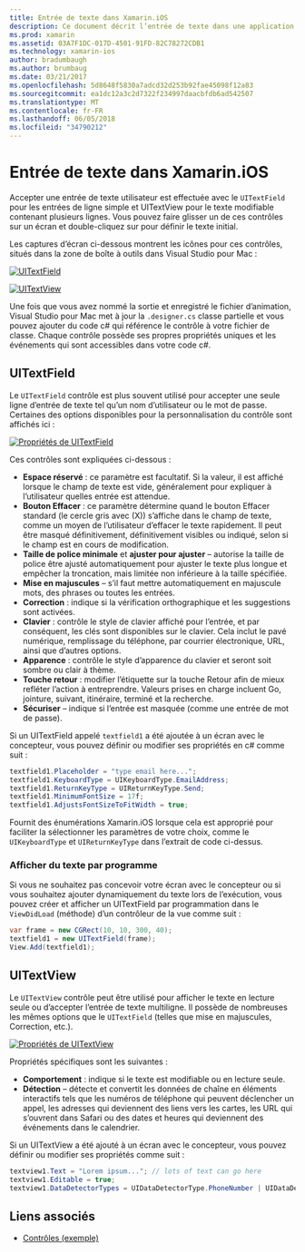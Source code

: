 ```yaml
---
title: Entrée de texte dans Xamarin.iOS
description: Ce document décrit l’entrée de texte dans une application Xamarin.iOS. Elle présente l’utilisation de UITextField et UITextVIew par programme et dans le concepteur iOS.
ms.prod: xamarin
ms.assetid: 03A7F1DC-017D-4501-91FD-82C78272CDB1
ms.technology: xamarin-ios
author: bradumbaugh
ms.author: brumbaug
ms.date: 03/21/2017
ms.openlocfilehash: 5d8648f5830a7adcd32d253b92fae45098f12a83
ms.sourcegitcommit: ea1dc12a3c2d7322f234997daacbfdb6ad542507
ms.translationtype: MT
ms.contentlocale: fr-FR
ms.lasthandoff: 06/05/2018
ms.locfileid: "34790212"
---
```

# <a name="text-input-in-xamarinios"></a>Entrée de texte dans Xamarin.iOS

Accepter une entrée de texte utilisateur est effectuée avec le `UITextField` pour les entrées de ligne simple et UITextView pour le texte modifiable contenant plusieurs lignes. Vous pouvez faire glisser un de ces contrôles sur un écran et double-cliquez sur pour définir le texte initial.

Les captures d’écran ci-dessous montrent les icônes pour ces contrôles, situés dans la zone de boîte à outils dans Visual Studio pour Mac :

 [![](text-input-images/image11a.png "UITextField")](text-input-images/image11a.png#lightbox)

 [![](text-input-images/image13a.png "UITextView")](text-input-images/image13a.png#lightbox)

Une fois que vous avez nommé la sortie et enregistré le fichier d’animation, Visual Studio pour Mac met à jour la `.designer.cs` classe partielle et vous pouvez ajouter du code c# qui référence le contrôle à votre fichier de classe. Chaque contrôle possède ses propres propriétés uniques et les événements qui sont accessibles dans votre code c#.

 <a name="UITextField" />


## <a name="uitextfield"></a>UITextField

Le `UITextField` contrôle est plus souvent utilisé pour accepter une seule ligne d’entrée de texte tel qu’un nom d’utilisateur ou le mot de passe. Certaines des options disponibles pour la personnalisation du contrôle sont affichés ici :

 [![](text-input-images/image15a.png "Propriétés de UITextField")](text-input-images/image15a.png#lightbox)

Ces contrôles sont expliquées ci-dessous :

-  **Espace réservé** : ce paramètre est facultatif. Si la valeur, il est affiché lorsque le champ de texte est vide, généralement pour expliquer à l’utilisateur quelles entrée est attendue.
-  **Bouton Effacer** : ce paramètre détermine quand le bouton Effacer standard (le cercle gris avec (X)) s’affiche dans le champ de texte, comme un moyen de l’utilisateur d’effacer le texte rapidement. Il peut être masqué définitivement, définitivement visibles ou indiqué, selon si le champ est en cours de modification.
-  **Taille de police minimale** et **ajuster pour ajuster** – autorise la taille de police être ajusté automatiquement pour ajuster le texte plus longue et empêcher la troncation, mais limitée non inférieure à la taille spécifiée.
-  **Mise en majuscules** – s’il faut mettre automatiquement en majuscule mots, des phrases ou toutes les entrées.
-  **Correction** : indique si la vérification orthographique et les suggestions sont activées.
-  **Clavier** : contrôle le style de clavier affiché pour l’entrée, et par conséquent, les clés sont disponibles sur le clavier. Cela inclut le pavé numérique, remplissage du téléphone, par courrier électronique, URL, ainsi que d’autres options.
-  **Apparence** : contrôle le style d’apparence du clavier et seront soit sombre ou clair à thème.
-  **Touche retour** : modifier l’étiquette sur la touche Retour afin de mieux refléter l’action à entreprendre. Valeurs prises en charge incluent Go, jointure, suivant, itinéraire, terminé et la recherche.
-  **Sécuriser** – indique si l’entrée est masquée (comme une entrée de mot de passe).


Si un UITextField appelé `textfield1` a été ajoutée à un écran avec le concepteur, vous pouvez définir ou modifier ses propriétés en c# comme suit :

```csharp
textfield1.Placeholder = "type email here...";
textfield1.KeyboardType = UIKeyboardType.EmailAddress;
textfield1.ReturnKeyType = UIReturnKeyType.Send;
textfield1.MinimumFontSize = 17f;
textfield1.AdjustsFontSizeToFitWidth = true;
```

Fournit des énumérations Xamarin.iOS lorsque cela est approprié pour faciliter la sélectionner les paramètres de votre choix, comme le `UIKeyboardType` et `UIReturnKeyType` dans l’extrait de code ci-dessus.

### <a name="display-text-programmatically"></a>Afficher du texte par programme

Si vous ne souhaitez pas concevoir votre écran avec le concepteur ou si vous souhaitez ajouter dynamiquement du texte lors de l’exécution, vous pouvez créer et afficher un UITextField par programmation dans le `ViewDidLoad` (méthode) d’un contrôleur de la vue comme suit :

```csharp
var frame = new CGRect(10, 10, 300, 40);
textfield1 = new UITextField(frame);
View.Add(textfield1);
```

 <a name="UITextView" />


## <a name="uitextview"></a>UITextView

Le `UITextView` contrôle peut être utilisé pour afficher le texte en lecture seule ou d’accepter l’entrée de texte multiligne. Il possède de nombreuses les mêmes options que le `UITextField` (telles que mise en majuscules, Correction, etc.).

 [![](text-input-images/image16a.png "Propriétés de UITextView")](text-input-images/image16a.png#lightbox)

Propriétés spécifiques sont les suivantes :

-  **Comportement** : indique si le texte est modifiable ou en lecture seule.
-  **Détection** – détecte et convertit les données de chaîne en éléments interactifs tels que les numéros de téléphone qui peuvent déclencher un appel, les adresses qui deviennent des liens vers les cartes, les URL qui s’ouvrent dans Safari ou des dates et heures qui deviennent des événements dans le calendrier.


Si un UITextView a été ajouté à un écran avec le concepteur, vous pouvez définir ou modifier ses propriétés comme suit :

```csharp
textview1.Text = "Lorem ipsum..."; // lots of text can go here
textview1.Editable = true;
textview1.DataDetectorTypes = UIDataDetectorType.PhoneNumber | UIDataDetectorType.Link;
```



## <a name="related-links"></a>Liens associés

- [Contrôles (exemple)](https://developer.xamarin.com/samples/Controls/)
